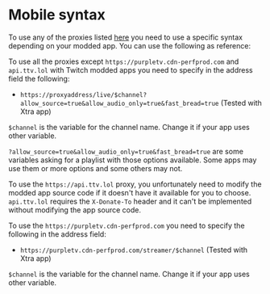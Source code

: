 # Mobile syntax

To use any of the proxies listed [here](proxies.md#proxies-list) you need to use a specific syntax depending on your modded app. You can use the following as reference:

To use all the proxies except `https://purpletv.cdn-perfprod.com` and `api.ttv.lol` with Twitch modded apps you need to specify in the address field the following: 
- `https://proxyaddress/live/$channel?allow_source=true&allow_audio_only=true&fast_bread=true` (Tested with Xtra app)

`$channel` is the variable for the channel name. Change it if your app uses other variable.

`?allow_source=true&allow_audio_only=true&fast_bread=true` are some variables asking for a playlist with those options available. Some apps may use them or more options and some others may not.


To use the `https://api.ttv.lol` proxy, you unfortunately need to modify the modded app source code if it doesn't have it available for you to choose. `api.ttv.lol` requires the `X-Donate-To` header and it can't be implemented without modifying the app source code. 


To use the `https://purpletv.cdn-perfprod.com` you need to specify the following in the address field: 
- `https://purpletv.cdn-perfprod.com/streamer/$channel` (Tested with Xtra app)

`$channel` is the variable for the channel name. Change it if your app uses other variable.
